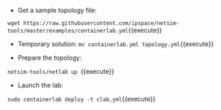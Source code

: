 * Get a sample topology file:

`wget https://raw.githubusercontent.com/ipspace/netsim-tools/master/examples/containerlab.yml`{{execute}}

* Temporary solution:
`mv containerlab.yml topology.yml`{{execute}}

* Prepare the topology:

`netsim-tools/netlab up `{{execute}}

* Launch the lab:

`sudo containerlab deploy -t clab.yml`{{execute}}
